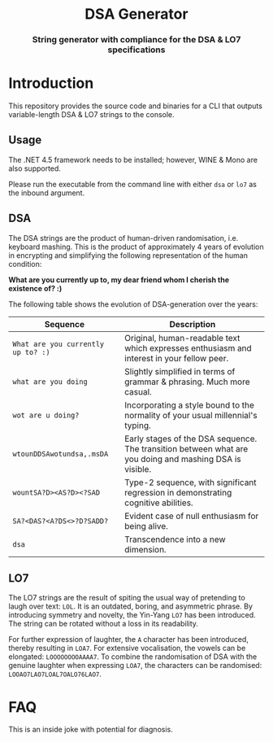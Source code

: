 <html>
<h1 align="center">
    DSA Generator
</h1>
<h3 align="center">
    String generator with compliance for the DSA & LO7 specifications
</h3>
</html>

# Introduction

This repository provides the source code and binaries for a CLI that outputs variable-length DSA & LO7 strings to the
console.

## Usage

The .NET 4.5 framework needs to be installed; however, WINE & Mono are also supported.

Please run the executable from the command line with either `dsa` or `lo7` as the inbound argument.

## DSA

The DSA strings are the product of human-driven randomisation, i.e. keyboard mashing.
This is the product of approximately 4 years of evolution in encrypting and simplifying the
following representation of the human condition:

**What are you currently up to, my dear friend whom I cherish the existence of? :)**

The following table shows the evolution of DSA-generation over the years:

| Sequence                           | Description                                                                                             |
| ---------------------------------- | ------------------------------------------------------------------------------------------------------- |
| `What are you currently up to? :)` | Original, human-readable text which expresses enthusiasm and interest in your fellow peer.              |
| `what are you doing`               | Slightly simplified in terms of grammar & phrasing. Much more casual.                                   |
| `wot are u doing?`                 | Incorporating a style bound to the normality of your usual millennial's typing.                         |
| `wtounDDSAwotundsa,.msDA`          | Early stages of the DSA sequence. The transition between what are you doing and mashing DSA is visible. |
| `wountSA?D><AS?D><?SAD`            | Type-2 sequence, with significant regression in demonstrating cognitive abilities.                      |
| `SA?<DAS?<A?DS<>?D?SADD?`          | Evident case of null enthusiasm for being alive.                                                        |
| `dsa`                              | Transcendence into a new dimension.                                                                     |

## LO7

The LO7 strings are the result of spiting the usual way of pretending to laugh over text: `LOL`.
It is an outdated, boring, and asymmetric phrase. By introducing symmetry and novelty, the Yin-Yang `LO7` has been
introduced. The string can be rotated without a loss in its readability.

For further expression of laughter, the `A` character has been introduced, thereby resulting in `LOA7`.
For extensive vocalisation, the vowels can be elongated: `LOOOOOOOOAAAA7`. To combine the randomisation of DSA with the
genuine laughter when expressing `LOA7`, the characters can be randomised: `LOOAO7LAO7LOAL7OALO76LAO7`.

# FAQ

This is an inside joke with potential for diagnosis.
